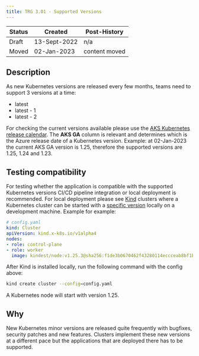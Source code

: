 ```yaml
---
title: TRG 3.01 - Supported Versions
---
```


| Status | Created      | Post-History  |
|--------|--------------|---------------|
| Draft  | 13-Sept-2022 | n/a           |
| Moved  | 02-Jan-2023  | content moved |

## Description

As new Kubernetes versions are released every few months, teams need to support 3 versions at a time:

- latest
- latest - 1
- latest - 2

For checking the current versions available please use the [AKS Kubernetes release calendar](https://learn.microsoft.com/en-us/azure/aks/supported-kubernetes-versions?tabs=azure-cli#aks-kubernetes-release-calendar). The __AKS GA__ column is relevant and determines which is the Azure release date of a Kubernetes version. Example: at 02-Jan-2023 the current AKS GA version is 1.25, therefore the supported versions are 1.25, 1.24 and 1.23.

## Testing compatibility

For testing whether the application is compatible with the supported Kubernetes versions CI/CD pipeline integration or local deployment is recommended. For local deployment please see [Kind](https://kind.sigs.k8s.io/) clusters where a Kubernetes cluster can be started with a [specific version](https://kind.sigs.k8s.io/docs/user/configuration/#kubernetes-version) locally on a development machine. Example for example:

```yaml
# config.yaml
kind: Cluster
apiVersion: kind.x-k8s.io/v1alpha4
nodes:
- role: control-plane
- role: worker
  image: kindest/node:v1.25.3@sha256:f1de3b0670462f43280114eccceab8bf1b9576d2afe0582f8f74529da6fd0365
```

After Kind is installed locally, run the following command with the config above:

```sh
kind create cluster --config=config.yaml
```

A Kubernetes node will start with version 1.25.

## Why

New Kubernetes minor versions are released quite frequently with bugfixes, security patches and new features. Clusters implement these new versions at a different pace but the applications that are deployed there has to be supported.
